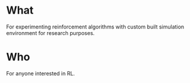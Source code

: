 # What
For experimenting reinforcement algorithms with custom built simulation environment for research purposes.

# Who
For anyone interested in RL.
